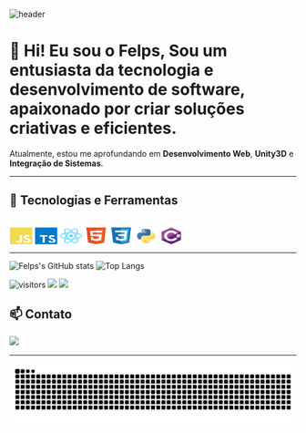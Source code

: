 ![header](https://capsule-render.vercel.app/api?type=waving&color=gradient&height=180&section=header&text=Felps%20BR&fontSize=40&fontAlignY=35&animation=fadeIn)
# 👋 Hi! Eu sou o Felps, Sou um entusiasta da tecnologia e desenvolvimento de software, apaixonado por criar soluções criativas e eficientes.  
Atualmente, estou me aprofundando em **Desenvolvimento Web**, **Unity3D** e **Integração de Sistemas**.  

---


## 🚀 Tecnologias e Ferramentas

<div style="display: inline_block"><br>
  <img align="center" alt="JavaScript" height="30" width="40" src="https://raw.githubusercontent.com/devicons/devicon/master/icons/javascript/javascript-plain.svg">
  <img align="center" alt="TypeScript" height="30" width="40" src="https://raw.githubusercontent.com/devicons/devicon/master/icons/typescript/typescript-plain.svg">
  <img align="center" alt="React" height="30" width="40" src="https://raw.githubusercontent.com/devicons/devicon/master/icons/react/react-original.svg">
  <img align="center" alt="HTML5" height="30" width="40" src="https://raw.githubusercontent.com/devicons/devicon/master/icons/html5/html5-original.svg">
  <img align="center" alt="CSS3" height="30" width="40" src="https://raw.githubusercontent.com/devicons/devicon/master/icons/css3/css3-original.svg">
  <img align="center" alt="Python" height="30" width="40" src="https://raw.githubusercontent.com/devicons/devicon/master/icons/python/python-original.svg">
  <img align="center" alt="Csharp" height="30" width="40" src="https://raw.githubusercontent.com/devicons/devicon/master/icons/csharp/csharp-original.svg">
</div>


---
![Felps's GitHub stats](https://github-readme-stats.vercel.app/api?username=felpsbrz&show_icons=true&theme=tokyonight)
![Top Langs](https://github-readme-stats.vercel.app/api/top-langs/?username=felpsbrz&layout=compact&theme=tokyonight)

![visitors](https://visitor-badge.glitch.me/badge?page_id=felpsbrz)
<img src="https://media.giphy.com/media/WUlplcMpOCEmTGBtBW/giphy.gif" width="50">
<img src="https://raw.githubusercontent.com/andreasbm/readme/master/assets/lines/rainbow.png">

## 📫 Contato

<a href="mailto:felpsfatec@gmail.com">
  <img src="https://img.shields.io/badge/-Gmail-%23333?style=for-the-badge&logo=gmail&logoColor=white">
</a>

---

![Snake animation](https://github.com/felps-br/felps-br/blob/output/github-contribution-grid-snake.svg)
